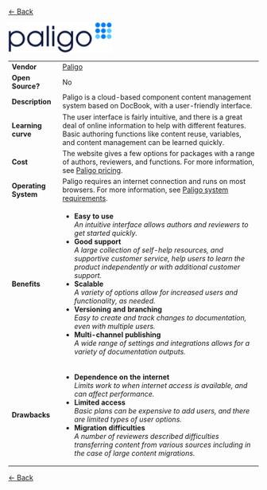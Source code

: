 <a href="readme.md"><- Back</a>

<a href="https://www.paligo.net"><img src='paligo-logo-1.png' height='60'></a>

<table>
  <tr>
    <td><b>Vendor</td>
    <td><a href="https://www.paligo.net">Paligo</a></td>
  </tr>
  <tr>
    <td><b>Open Source?</td>
    <td>No</td>
  </tr>
  <tr>
    <td><b>Description</td>
    <td>Paligo is a cloud-based component content management system based on DocBook, with a user-friendly interface.</td>
  </tr> 
  <tr>
    <td><b>Learning curve</td>
    <td>The user interface is fairly intuitive, and there is a great deal of online information to help with different features. Basic authoring functions like content reuse, variables, and content management can be learned quickly.</td>
  </tr> 
  <tr>
    <td><b>Cost</td>
    <td>The website gives a few options for packages with  a range of authors, reviewers, and functions. For more information, see <a href="https://paligo.net/pricing/">Paligo pricing</a>. </td>
  </tr>
  <tr>
    <td><b>Operating System</td>
    <td>Paligo requires an internet connection and runs on most browsers. For more information, see <a href="https://paligo.net/docs/en/system-requirements-and-recommendations.html">Paligo system requirements</a>. </td>
  </tr> 
  <tr>
    <td><b>Benefits</td>
  <td>
    <ul>
      <li><b>Easy to use</b><br><i>An intuitive interface allows authors and reviewers to get started quickly.</i></li>
      <li><b>Good support </b><br><i>A large collection of self-help resources, and supportive customer service, help users to learn the product independently or with additional customer support. </i></li>
	  <li><b>Scalable</b><br><i>A variety of options allow for increased users and functionality, as needed.</i></li> 
	  <li><b>Versioning and branching</b> <br><i>Easy to create and track changes to documentation, even with multiple users.</i></li>
      <li><b>Multi-channel publishing</b><br><i>A wide range of settings and integrations allows for a variety of documentation outputs.</i></li>
    </ul>
  </td>
</tr>
<tr>
  <td><b>Drawbacks</td>
  <td>
    <ul>
      <li><b>Dependence on the internet</b><br><i>Limits work to when internet access is available, and can affect performance.</i></li>
      <li><b>Limited access</b><br><i>Basic plans can be expensive to add users, and there are limited types of user options.</i></li>
      <li><b>Migration difficulties</b><br><i>A number of reviewers described difficulties transferring content from various sources including in the case of large content migrations. </i></li>
    </ul>
  </td> 
</tr>
</table>
<a href="readme.md"><- Back</a>

